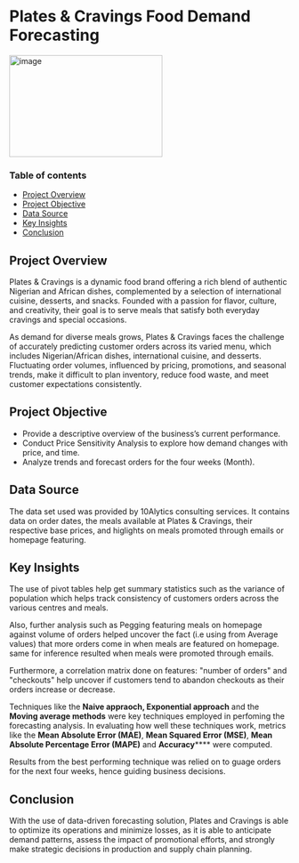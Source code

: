 
# Plates & Cravings Food Demand Forecasting

<img width="275" height="183" alt="image" src="https://github.com/user-attachments/assets/b5a58dfb-75f7-4864-91c2-94f2610bbfe0" />


### Table of contents
- [Project Overview](#project-Overview)
- [Project Objective](#project-Objective)
- [Data Source](#Data-Source)
- [Key Insights](#Key-Insights)
- [Conclusion](#Conclusion)


## Project Overview
Plates & Cravings is a dynamic food brand offering a rich blend of authentic Nigerian and African dishes, complemented 
by a selection of international cuisine, desserts, and snacks. Founded with a passion for flavor, culture, and creativity, their goal is to serve meals that satisfy both everyday cravings and
special occasions.

As demand for diverse meals grows, Plates & Cravings faces the challenge of accurately predicting customer orders 
across its varied menu, which includes Nigerian/African dishes, international cuisine, and desserts. Fluctuating order
volumes, influenced by pricing, promotions, and seasonal trends, make it difficult to plan inventory, reduce food waste, 
and meet customer expectations consistently.

## Project Objective
- Provide a descriptive overview of the business’s current performance.
- Conduct Price Sensitivity Analysis to explore how demand changes with price, and time.
- Analyze trends and forecast orders for the four weeks (Month).

## Data Source
The data set used was provided by 10Alytics consulting services. It contains data on order dates, the meals available at Plates & Cravings, 
their respective base prices, and higlights on meals promoted through emails or homepage featuring.

## Key Insights
The use of pivot tables help get summary statistics such as the variance of population which helps track consistency of customers orders across the various centres
and meals.

Also, further analysis such as Pegging featuring meals on homepage against volume of orders helped uncover the fact (i.e using from Average values) that more orders come in when meals are featured on homepage. 
same for inference resulted when meals were promoted through emails.

Furthermore, a correlation matrix done on features: "number of orders" and "checkouts" help uncover if customers tend to abandon 
checkouts as their orders increase or decrease. 

Techniques like the **Naive appraoch, Exponential approach** and the **Moving average methods** were key techniques employed in perfoming the forecasting analysis. 
In evaluating how well these techniques work, metrics like the **Mean Absolute Error (MAE)**, **Mean Squared Error (MSE)**, **Mean Absolute Percentage Error (MAPE)** and **Accuracy******
were computed. 

Results from the best performing technique was relied on to guage orders for the next four weeks, hence guiding business decisions.

## Conclusion
With the use of data-driven forecasting solution, Plates and Cravings is able to optimize its operations and minimize losses, 
as it is able to anticipate demand patterns, assess the impact of promotional efforts, and strongly make strategic decisions 
in production and supply chain planning.
